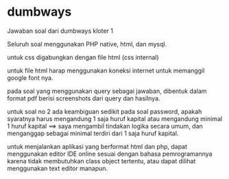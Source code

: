 # dumbways
Jawaban soal dari dumbways kloter 1

Seluruh soal menggunakan PHP native, html, dan mysql.

untuk css digabungkan dengan file html (css internal)

untuk file html harap menggunakan koneksi internet untuk memanggil google font nya.

pada soal yang menggunakan query sebagai jawaban, dibentuk dalam format pdf berisi screenshots dari
query dan hasilnya.

untuk soal no 2 ada keambiguan sedikit pada soal password, apakah syaratnya harus mengandung 1 saja huruf kapital
atau mengandung minimal 1 huruf kapital ==> saya mengambil tindakan logika secara umum, dan menganggap sebagai
minimal terdiri dari 1 saja huruf kapital.

untuk menjalankan aplikasi yang berformat html dan php, dapat menggunakan editor IDE online sesuai dengan bahasa
pemrogramannya karena tidak membutuhkan class object tertentu, atau dapat dilihat menggunakan text editor manapun.
